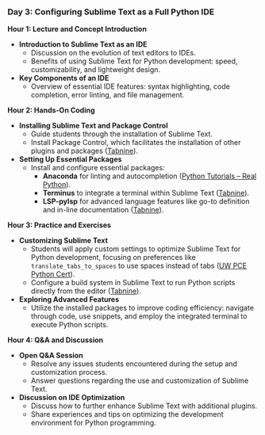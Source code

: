 ### Day 3: Configuring Sublime Text as a Full Python IDE

**Hour 1: Lecture and Concept Introduction**

-   **Introduction to Sublime Text as an IDE**
    -   Discussion on the evolution of text editors to IDEs.
    -   Benefits of using Sublime Text for Python development: speed, customizability, and lightweight design.
-   **Key Components of an IDE**
    -   Overview of essential IDE features: syntax highlighting, code completion, error linting, and file management.

**Hour 2: Hands-On Coding**

-   **Installing Sublime Text and Package Control**
    -   Guide students through the installation of Sublime Text.
    -   Install Package Control, which facilitates the installation of other plugins and packages​ ([Tabnine](https://www.tabnine.com/blog/how-to-configure-sublime-text-4-for-python-development/))​.
-   **Setting Up Essential Packages**
    -   Install and configure essential packages:
        -   **Anaconda** for linting and autocompletion​ ([Python Tutorials – Real Python](https://realpython.com/setting-up-sublime-text-3-for-full-stack-python-development/))​.
        -   **Terminus** to integrate a terminal within Sublime Text​ ([Tabnine](https://www.tabnine.com/blog/how-to-configure-sublime-text-4-for-python-development/))​.
        -   **LSP-pylsp** for advanced language features like go-to definition and in-line documentation​ ([Tabnine](https://www.tabnine.com/blog/how-to-configure-sublime-text-4-for-python-development/))​.

**Hour 3: Practice and Exercises**

-   **Customizing Sublime Text**
    -   Students will apply custom settings to optimize Sublime Text for Python development, focusing on preferences like `translate_tabs_to_spaces` to use spaces instead of tabs​ ([UW PCE Python Cert](https://uwpce-pythoncert.github.io/PythonCertDevel/supplemental/dev_environment/sublime_as_ide.html))​.
    -   Configure a build system in Sublime Text to run Python scripts directly from the editor​ ([Tabnine](https://www.tabnine.com/blog/how-to-configure-sublime-text-4-for-python-development/))​.
-   **Exploring Advanced Features**
    -   Utilize the installed packages to improve coding efficiency: navigate through code, use snippets, and employ the integrated terminal to execute Python scripts.

**Hour 4: Q&A and Discussion**

-   **Open Q&A Session**
    -   Resolve any issues students encountered during the setup and customization process.
    -   Answer questions regarding the use and customization of Sublime Text.
-   **Discussion on IDE Optimization**
    -   Discuss how to further enhance Sublime Text with additional plugins.
    -   Share experiences and tips on optimizing the development environment for Python programming.